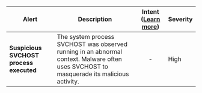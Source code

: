|Alert|Description|Intent ([Learn more](#intentions))|Severity|
|----|----|:----:|--|
|**Suspicious SVCHOST process executed**|The system process SVCHOST was observed running in an abnormal context. Malware often uses SVCHOST to masquerade its malicious activity.|-|High|
